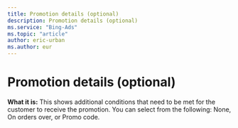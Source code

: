 ```yaml
---
title: Promotion details (optional)
description: Promotion details (optional)
ms.service: "Bing-Ads"
ms.topic: "article"
author: eric-urban
ms.author: eur
---
```


# Promotion details (optional)

**What it is:**  This shows additional conditions that need to be met for the customer to receive the promotion. You can select from the following: None, On orders over, or Promo code.


